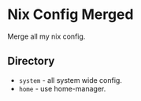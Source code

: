# Nix Config Merged

Merge all my nix config.

## Directory

* `system` - all system wide config.
* `home` - use home-manager.
